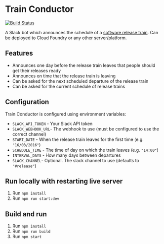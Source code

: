 # Train Conductor

[![Build Status](https://travis-ci.org/mastertinner/train-conductor.svg?branch=master)](https://travis-ci.org/mastertinner/train-conductor)

A Slack bot which announces the schedule of a [software release train](https://en.wikipedia.org/wiki/Software_release_train). Can be deployed to Cloud Foundry or any other server/platform.

## Features

- Announces one day before the release train leaves that people should get their releases ready
- Announces on time that the release train is leaving
- Can be asked for the next scheduled departure of the release train
- Can be asked for the current schedule of release trains

## Configuration

Train Conductor is configured using environment variables:

- `SLACK_API_TOKEN` - Your Slack API token
- `SLACK_WEBHOOK_URL`- The webhook to use (must be configured to use the correct channel)
- `START_DATE` - When the release train leaves for the first time (e.g. `"16/03/2016"`)
- `SCHEDULE_TIME` - The time of day on which the train leaves (e.g. `"14:00"`)
- `INTERVAL_DAYS` - How many days between departures
- `SLACK_CHANNEL`- Optional. The slack channel to use (defaults to `"#release"`)

## Run locally with restarting live server

1. Run `npm install`
1. Run `npm run start:dev`

## Build and run

1. Run `npm install`
1. Run `npm run build`
1. Run `npm start`
